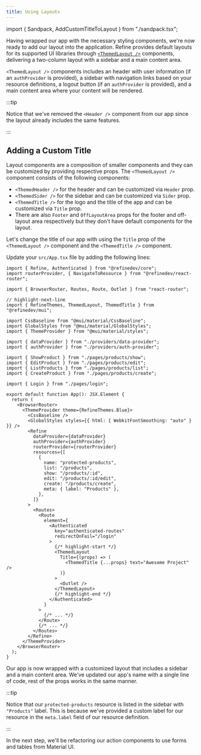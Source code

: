 ```yaml
---
title: Using Layouts
---
```


import { Sandpack, AddCustomTitleToLayout } from "./sandpack.tsx";

<Sandpack>

Having wrapped our app with the necessary styling components, we're now ready to add our layout into the application. Refine provides default layouts for its supported UI libraries through [`<ThemedLayout />`](/docs/ui-integrations/material-ui/components/themed-layout) components, delivering a two-column layout with a sidebar and a main content area.

`<ThemedLayout />` components includes an header with user information (if an `authProvider` is provided), a sidebar with navigation links based on your resource definitions, a logout button (if an `authProvider` is provided), and a main content area where your content will be rendered.

:::tip

Notice that we've removed the `<Header />` component from our app since the layout already includes the same features.

:::

## Adding a Custom Title

Layout components are a composition of smaller components and they can be customized by providing respective props. The `<ThemedLayout />` component consists of the following components:

- `<ThemedHeader />` for the header and can be customized via `Header` prop.
- `<ThemedSider />` for the sidebar and can be customized via `Sider` prop.
- `<ThemedTitle />` for the logo and the title of the app and can be customized via `Title` prop.
- There are also `Footer` and `OffLayoutArea` props for the footer and off-layout area respectively but they don't have default components for the layout.

Let's change the title of our app with using the `Title` prop of the `<ThemedLayout />` component and the `<ThemedTitle />` component.

Update your `src/App.tsx` file by adding the following lines:

```tsx title="src/App.tsx"
import { Refine, Authenticated } from "@refinedev/core";
import routerProvider, { NavigateToResource } from "@refinedev/react-router";

import { BrowserRouter, Routes, Route, Outlet } from "react-router";

// highlight-next-line
import { RefineThemes, ThemedLayout, ThemedTitle } from "@refinedev/mui";

import CssBaseline from "@mui/material/CssBaseline";
import GlobalStyles from "@mui/material/GlobalStyles";
import { ThemeProvider } from "@mui/material/styles";

import { dataProvider } from "./providers/data-provider";
import { authProvider } from "./providers/auth-provider";

import { ShowProduct } from "./pages/products/show";
import { EditProduct } from "./pages/products/edit";
import { ListProducts } from "./pages/products/list";
import { CreateProduct } from "./pages/products/create";

import { Login } from "./pages/login";

export default function App(): JSX.Element {
  return (
    <BrowserRouter>
      <ThemeProvider theme={RefineThemes.Blue}>
        <CssBaseline />
        <GlobalStyles styles={{ html: { WebkitFontSmoothing: "auto" } }} />
        <Refine
          dataProvider={dataProvider}
          authProvider={authProvider}
          routerProvider={routerProvider}
          resources={[
            {
              name: "protected-products",
              list: "/products",
              show: "/products/:id",
              edit: "/products/:id/edit",
              create: "/products/create",
              meta: { label: "Products" },
            },
          ]}
        >
          <Routes>
            <Route
              element={
                <Authenticated
                  key="authenticated-routes"
                  redirectOnFail="/login"
                >
                  {/* highlight-start */}
                  <ThemedLayout
                    Title={(props) => (
                      <ThemedTitle {...props} text="Awesome Project" />
                    )}
                  >
                    <Outlet />
                  </ThemedLayout>
                  {/* highlight-end */}
                </Authenticated>
              }
            >
              {/* ... */}
            </Route>
            {/* ... */}
          </Routes>
        </Refine>
      </ThemeProvider>
    </BrowserRouter>
  );
}
```

<AddCustomTitleToLayout />

Our app is now wrapped with a customized layout that includes a sidebar and a main content area. We've updated our app's name with a single line of code, rest of the props works in the same manner.

:::tip

Notice that our `protected-products` resource is listed in the sidebar with `"Products"` label. This is because we've provided a custom label for our resource in the `meta.label` field of our resource definition.

:::

In the next step, we'll be refactoring our action components to use forms and tables from Material UI.

</Sandpack>
